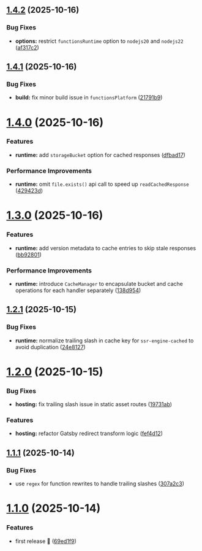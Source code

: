 ## [1.4.2](https://github.com/mohatt/gatsby-adapter-firebase/compare/v1.4.1...v1.4.2) (2025-10-16)


### Bug Fixes

* **options:** restrict `functionsRuntime` option to `nodejs20` and `nodejs22` ([af317c2](https://github.com/mohatt/gatsby-adapter-firebase/commit/af317c284f9f5918d316c0fc0123906ae2c8142e))

## [1.4.1](https://github.com/mohatt/gatsby-adapter-firebase/compare/v1.4.0...v1.4.1) (2025-10-16)


### Bug Fixes

* **build:** fix minor build issue in `functionsPlatform` ([21791b9](https://github.com/mohatt/gatsby-adapter-firebase/commit/21791b9c5a9ae8b1fa1357ae573c32e54987b6e4))

# [1.4.0](https://github.com/mohatt/gatsby-adapter-firebase/compare/v1.3.0...v1.4.0) (2025-10-16)


### Features

* **runtime:** add `storageBucket` option for cached responses ([dfbad17](https://github.com/mohatt/gatsby-adapter-firebase/commit/dfbad17871e686a013e4af4841471b2ddb8343db))


### Performance Improvements

* **runtime:** omit `file.exists()` api call to speed up `readCachedResponse` ([429423d](https://github.com/mohatt/gatsby-adapter-firebase/commit/429423d9eed98f460100f0e803a26d727e35517b))

# [1.3.0](https://github.com/mohatt/gatsby-adapter-firebase/compare/v1.2.1...v1.3.0) (2025-10-16)


### Features

* **runtime:** add version metadata to cache entries to skip stale responses ([bb92801](https://github.com/mohatt/gatsby-adapter-firebase/commit/bb9280146e3950cc2810153bbec7fea97f6cfea8))


### Performance Improvements

* **runtime:** introduce `CacheManager` to encapsulate bucket and cache operations for each handler separately ([138d954](https://github.com/mohatt/gatsby-adapter-firebase/commit/138d954ef287a8f371395eb60f0772c6d73e8336))

## [1.2.1](https://github.com/mohatt/gatsby-adapter-firebase/compare/v1.2.0...v1.2.1) (2025-10-15)


### Bug Fixes

* **runtime:** normalize trailing slash in cache key for `ssr-engine-cached` to avoid duplication ([24e8127](https://github.com/mohatt/gatsby-adapter-firebase/commit/24e81275a96f767be8e8f28bf7cc45ada9bcdd17))

# [1.2.0](https://github.com/mohatt/gatsby-adapter-firebase/compare/v1.1.1...v1.2.0) (2025-10-15)


### Bug Fixes

* **hosting:** fix trailing slash issue in static asset routes ([19731ab](https://github.com/mohatt/gatsby-adapter-firebase/commit/19731ab3c2e5ea72cdf0e28cc9a5cc5eb35b9124))


### Features

* **hosting:** refactor Gatsby redirect transform logic ([fef4d12](https://github.com/mohatt/gatsby-adapter-firebase/commit/fef4d12050f45e52992ef564fb236813d490d365))

## [1.1.1](https://github.com/mohatt/gatsby-adapter-firebase/compare/v1.1.0...v1.1.1) (2025-10-14)


### Bug Fixes

* use `regex` for function rewrites to handle trailing slashes ([307a2c3](https://github.com/mohatt/gatsby-adapter-firebase/commit/307a2c3aa1c248c44e371e09d336dff281390120))

# [1.1.0](https://github.com/mohatt/gatsby-adapter-firebase/compare/v1.0.0...v1.1.0) (2025-10-14)


### Features

* first release 🎉 ([69ed1f9](https://github.com/mohatt/gatsby-adapter-firebase/commit/69ed1f92f326944923a2433ee2613190055ef4b6))
